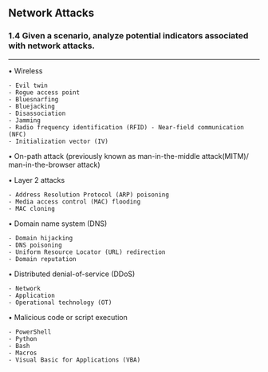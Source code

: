 ## Network Attacks

### 1.4 Given a scenario, analyze potential indicators associated with network attacks.
---
• Wireless

	- Evil twin  
	- Rogue access point  
	- Bluesnarfing  
	- Bluejacking  
	- Disassociation  
	- Jamming  
	- Radio frequency identification (RFID) - Near-field communication (NFC)  
	- Initialization vector (IV)

• On-path attack (previously known as man-in-the-middle attack(MITM)/ man-in-the-browser attack)

• Layer 2 attacks

	- Address Resolution Protocol (ARP) poisoning
	- Media access control (MAC) flooding
	- MAC cloning

• Domain name system (DNS)

	- Domain hijacking 
	- DNS poisoning  
	- Uniform Resource Locator (URL) redirection 
	- Domain reputation

• Distributed denial-of-service (DDoS)

	- Network
	- Application
	- Operational technology (OT)
	
• Malicious code or script execution

	- PowerShell 
	- Python  
	- Bash  
	- Macros
	- Visual Basic for Applications (VBA)
